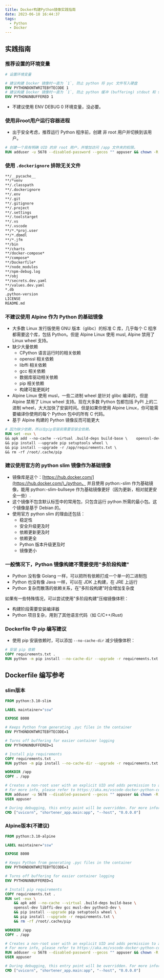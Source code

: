 ```yaml
---
title: Docker构建Python镜像实践指南
date: 2023-06-18 16:44:37
tags: 
  - Python
  - Docker
---
```


## 实践指南
### 推荐设置的环境变量
```dockerfile
# 设置环境变量 

# 建议构建 Docker 镜像时一直为 `1`, 防止 python 将 pyc 文件写入硬盘
ENV PYTHONDONTWRITEBYTECODE 1
# 建议构建 Docker 镜像时一直为 `1`, 防止 python 缓冲 (buffering) stdout 和 stderr, 以便更容易地进行容器日志记录
ENV PYTHONUNBUFFERED 1
```

- 不建议使用 ENV DEBUG 0 环境变量，没必要。
### 使用非root用户运行容器进程

- 出于安全考虑，推荐运行 Python 程序前，创建 非 root 用户并切换到该用户。
```dockerfile
# 创建一个具有明确 UID 的非 root 用户，并增加访问 /app 文件夹的权限。
RUN adduser -u 5678 --disabled-password --gecos "" appuser && chown -R appuser /appUSER appuser
```
### 使用 `.dockerignore` 排除无关文件
```dockerfile
**/__pycache__
**/*venv
**/.classpath
**/.dockerignore
**/.env
**/.git
**/.gitignore
**/.project
**/.settings
**/.toolstarget
**/.vs
**/.vscode
**/*.*proj.user
**/*.dbmdl
**/*.jfm
**/bin
**/charts
**/docker-compose*
**/compose*
**/Dockerfile*
**/node_modules
**/npm-debug.log
**/obj
**/secrets.dev.yaml
**/values.dev.yaml
*.db
.python-version
LICENSE
README.md
```
### 不建议使用 Alpine 作为 Python 的基础镜像

- 大多数 Linux 发行版使用 GNU 版本（glibc）的标准 C 库，几乎每个 C 程序都需要这个库，包括 Python。但是 Alpine Linux 使用 musl, Alpine 禁用了 Linux wheel 支持。
- 缺少大量依赖
   - CPython 语言运行时的相关依赖
   - openssl 相关依赖
   - libffi 相关依赖
   - gcc 相关依赖
   - 数据库驱动相关依赖
   - pip 相关依赖
   - 构建可能更耗时
- Alpine Linux 使用 musl，一些二进制 wheel 是针对 glibc 编译的，但是 Alpine 禁用了 Linux wheel 支持。现在大多数 Python 包都包括 PyPI 上的二进制 wheel，大大加快了安装时间。但是如果你使用 Alpine Linux，你可能需要编译你使用的每个 Python 包中的所有 C 代码。
- 基于 Alpine 构建的 Python 镜像反而可能更大
```dockerfile
# 因为缺少依赖，所以在pip安装前需要安装全依赖。
RUN set -eux \    
&& apk add --no-cache --virtual .build-deps build-base \    openssl-dev libffi-dev gcc musl-dev python3-dev \    
&& pip install --upgrade pip setuptools wheel \    
&& pip install --upgrade -r /app/requirements.txt \    
&& rm -rf /root/.cache/pip
```
### 建议使用官方的 python slim 镜像作为基础镜像

- 镜像库是这个：[https://hub.docker.com/](https://hub.docker.com/)_/python， 并且使用 python:<version>-slim 作为基础镜像，能用 python:<version>-slim-bullseye 作为基础镜像更好（因为更新，相对就更安全一些）.
- 这个镜像不包含默认标签中的常用包，只包含运行 python 所需的最小包。这个镜像是基于 Debian 的。
- 使用官方 python slim 的理由还包括：
   - 稳定性
   - 安全升级更及时
   - 依赖更新更及时
   - 依赖更全
   - Python 版本升级更及时
   - 镜像更小
### 一般情况下，Python 镜像构建不需要使用"多阶段构建"

- Python 没有像 Golang 一样，可以把所有依赖打成一个单一的二进制包
- Python 也没有像 Java 一样，可以在 JDK 上构建，在 JRE 上运行
- Python 复杂而散落的依赖关系，在"多阶段构建"时会增加复杂度

如果有一些特殊情况，可以尝试使用"多阶段构建"压缩镜像体积：

- 构建阶段需要安装编译器
- Python 项目复杂，用到了其他语言代码（如 C/C++/Rust)
### Dockerfile 中 pip 编写建议

- 使用 pip 安装依赖时，可以添加 `--no-cache-dir` 减少镜像体积：
```dockerfile
# 安装 pip 依赖
COPY requirements.txt .
RUN python -m pip install --no-cache-dir --upgrade -r requirements.txt
```
## Dockerfile 编写参考
### slim版本
```dockerfile
FROM python:3.10-slim

LABEL maintainer="ssw"

EXPOSE 8000

# Keeps Python from generating .pyc files in the container
ENV PYTHONDONTWRITEBYTECODE=1

# Turns off buffering for easier container logging
ENV PYTHONUNBUFFERED=1

# Install pip requirements
COPY requirements.txt .
RUN python -m pip install --no-cache-dir --upgrade -r requirements.txt

WORKDIR /app
COPY . /app

# Creates a non-root user with an explicit UID and adds permission to access the /app folder
# For more info, please refer to https://aka.ms/vscode-docker-python-configure-containers
RUN adduser -u 5678 --disabled-password --gecos "" appuser && chown -R appuser /app
USER appuser

# During debugging, this entry point will be overridden. For more information, please refer to https://aka.ms/vscode-docker-python-debug
CMD ["uvicorn", "shortener_app.main:app", "--host", "0.0.0.0"]
```
### Alpine版本(不建议)
```dockerfile
FROM python:3.10-alpine

LABEL maintainer="ssw"

EXPOSE 8000

# Keeps Python from generating .pyc files in the container
ENV PYTHONDONTWRITEBYTECODE=1

# Turns off buffering for easier container logging
ENV PYTHONUNBUFFERED=1

# Install pip requirements
COPY requirements.txt .
RUN set -eux \
    && apk add --no-cache --virtual .build-deps build-base \
    openssl-dev libffi-dev gcc musl-dev python3-dev \
    && pip install --upgrade pip setuptools wheel \
    && pip install --upgrade -r requirements.txt \
    && rm -rf /root/.cache/pip

WORKDIR /app
COPY . /app

# Creates a non-root user with an explicit UID and adds permission to access the /app folder
# For more info, please refer to https://aka.ms/vscode-docker-python-configure-containers
RUN adduser -u 5678 --disabled-password --gecos "" appuser && chown -R appuser /app
USER appuser

# During debugging, this entry point will be overridden. For more information, please refer to https://aka.ms/vscode-docker-python-debug
CMD ["uvicorn", "shortener_app.main:app", "--host", "0.0.0.0"]
```

